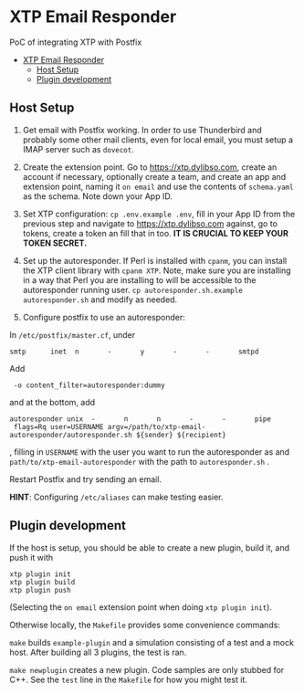 # XTP Email Responder

PoC of integrating XTP with Postfix

- [XTP Email Responder](#xtp-email-responder)
  - [Host Setup](#host-setup)
  - [Plugin development](#plugin-development)

## Host Setup

1. Get email with Postfix working. In order to use Thunderbird and probably some other mail clients, even for local email, you must setup a IMAP server such as `dovecot`.

2. Create the extension point. Go to https://xtp.dylibso.com, create an account if necessary, optionally create a team, and create an app and extension point, naming it `on email` and use the contents of `schema.yaml` as the schema. Note down your App ID.

3. Set XTP configuration: `cp .env.example .env`, fill in your App ID from the previous step and navigate to https://xtp.dylibso.com against, go to tokens, create a token an fill that in too. **IT IS CRUCIAL TO KEEP YOUR TOKEN SECRET.**

4. Set up the autoresponder. If Perl is installed with `cpanm`, you can install the XTP client library with `cpanm XTP`. Note, make sure you are installing in a way that Perl you are installing to will be accessible to the autoresponder running user. `cp autoresponder.sh.example autoresponder.sh` and modify as needed.

5. Configure postfix to use an autoresponder:

In `/etc/postfix/master.cf`, under

```
smtp      inet  n       -       y       -       -       smtpd
```

Add

```
 -o content_filter=autoresponder:dummy
```

and at the bottom, add

```
autoresponder unix  -       n       n       -       -       pipe
 flags=Rq user=USERNAME argv=/path/to/xtp-email-autoresponder/autoresponder.sh ${sender} ${recipient}
```

, filling in `USERNAME` with the user you want to run the autoresponder as and `path/to/xtp-email-autoresponder` with the path to `autoresponder.sh` .

Restart Postfix and try sending an email.

**HINT**: Configuring `/etc/aliases` can make testing easier.

## Plugin development

If the host is setup, you should be able to create a new plugin, build it, and push it with

```
xtp plugin init
xtp plugin build
xtp plugin push
```

(Selecting the `on email` extension point when doing `xtp plugin init`).

Otherwise locally, the `Makefile` provides some convenience commands:

`make` builds `example-plugin` and a simulation consisting of a test and a mock host. After building all 3 plugins, the test is ran.

`make newplugin` creates a new plugin. Code samples are only stubbed for C++. See the `test` line in the `Makefile` for how you might test it.
